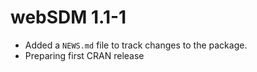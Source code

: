 # webSDM 1.1-1

* Added a `NEWS.md` file to track changes to the package.
* Preparing first CRAN release